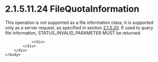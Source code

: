<html dir="LTR" xmlns:mshelp="http://msdn.microsoft.com/mshelp" xmlns:ddue="http://ddue.schemas.microsoft.com/authoring/2003/5" xmlns:xlink="http://www.w3.org/1999/xlink" xmlns:tool="http://www.microsoft.com/tooltip">
    <head>
        <meta http-equiv="Content-Type" content="text/html; CHARSET=utf-8"></meta>
        <meta name="save" content="history"></meta>
        <title>2.1.5.11.24 FileQuotaInformation</title>
        <xml>
            <mshelp:toctitle title="2.1.5.11.24 FileQuotaInformation"></mshelp:toctitle>
            <mshelp:rltitle title="[MS-FSA]: FileQuotaInformation"></mshelp:rltitle>
            <mshelp:keyword index="A" term="5fb9cfe4-3a57-48cc-86f0-670daa22e59c"></mshelp:keyword>
            <mshelp:attr name="DCSext.ContentType" value="open specification"></mshelp:attr>
            <mshelp:attr name="AssetID" value="5fb9cfe4-3a57-48cc-86f0-670daa22e59c"></mshelp:attr>
            <mshelp:attr name="TopicType" value="kbRef"></mshelp:attr>
            <mshelp:attr name="DCSext.Title" value="[MS-FSA]: FileQuotaInformation" />
        </xml>
    </head>
    <body>
        <div id="header">
            <h1 class="heading">2.1.5.11.24 FileQuotaInformation</h1>
        </div>
        <div id="mainSection">
            <div id="mainBody">
                <div id="allHistory" class="saveHistory"></div>
                <div id="sectionSection0" class="section" name="collapseableSection">
                    

<p>This operation is not supported as a file information class;
it is supported only as a server request, as specified in section <a href="b81634b1-ce07-4770-ab21-af87f9f53515.html">2.1.5.20</a>. If used to query
file information, STATUS_INVALID_PARAMETER MUST be returned.</p>


                </div>
            </div>
        </div>
    </body>
</html>